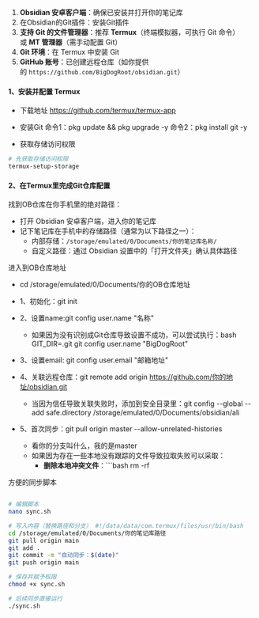 
1. **Obsidian 安卓客户端**：确保已安装并打开你的笔记库
2. 在Obsidian的Git插件：安装Git插件
3. **支持 Git 的文件管理器**：推荐 **Termux**（终端模拟器，可执行 Git 命令）或 **MT 管理器**（需手动配置 Git）
4. **Git 环境**：在 Termux 中安装 Git
5. **GitHub 账号**：已创建远程仓库（如你提供的 `https://github.com/BigDogRoot/obsidian.git`）


#### 1、**安装并配置 Termux**
- 下载地址
https://github.com/termux/termux-app

- 安装Git
命令1：pkg update && pkg upgrade -y 
命令2：pkg install git -y

- 获取存储访问权限
```bash
# 先获取存储访问权限
termux-setup-storage
```


#### 2、在Termux里完成Git仓库配置
找到OB仓库在你手机里的绝对路径：
- 打开 Obsidian 安卓客户端，进入你的笔记库
- 记下笔记库在手机中的存储路径（通常为以下路径之一）：
    - 内部存储：`/storage/emulated/0/Documents/你的笔记库名称/`
    - 自定义路径：通过 Obsidian 设置中的「打开文件夹」确认具体路径


进入到OB仓库地址
 - cd /storage/emulated/0/Documents/你的OB仓库地址

- 1、初始化：git init
- 2、设置name:git config user.name "名称"
	- 如果因为没有识别成Git仓库导致设置不成功，可以尝试执行：bash GIT_DIR=.git git config user.name "BigDogRoot"
- 3、设置email: git config user.email "邮箱地址"
- 4、关联远程仓库：git remote add origin https://github.com/你的地址/obsidian.git
	- 当因为信任导致关联失败时，添加到安全目录里：git config --global --add safe.directory /storage/emulated/0/Documents/obsidian/ali
- 5、首次同步：git pull origin master --allow-unrelated-histories
	- 看你的分支叫什么，我的是master
	- 如果因为存在一些本地没有跟踪的文件导致拉取失败可以采取：
		- **删除本地冲突文件**：```bash
rm -rf


方便的同步脚本
~~~ bash

# 编辑脚本 
nano sync.sh 

# 写入内容（替换路径和分支） #!/data/data/com.termux/files/usr/bin/bash 
cd /storage/emulated/0/Documents/你的笔记库路径 
git pull origin main 
git add . 
git commit -m "自动同步：$(date)" 
git push origin main 

# 保存并赋予权限 
chmod +x sync.sh 

# 后续同步直接运行 
./sync.sh
~~~

